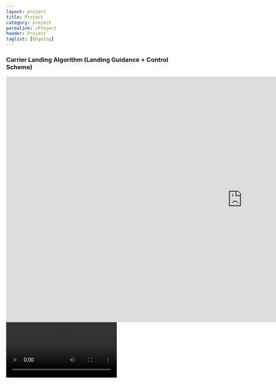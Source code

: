 ```yaml
---
layout: project
title: Project
category: project
permalink: /Project
header: Project
taglist: [Ongoing]
---
```


### Carrier Landing Algorithm (Landing Guidance + Control Scheme)   

<div class="iframe-container iframe-container16_9"><iframe width="1280" height="665" src="https://www.youtube.com/embed/DY-vUGiA9Wc" title="Landing Guidance Simulation for Automatic Carrier Landing System (ACLS)" frameborder="0" allow="accelerometer; autoplay; clipboard-write; encrypted-media; gyroscope; picture-in-picture; web-share" allowfullscreen></iframe></div>
  

<video controls>
  <source src="/assets/img/video/ACLS_animation.mp4"/>
</video>